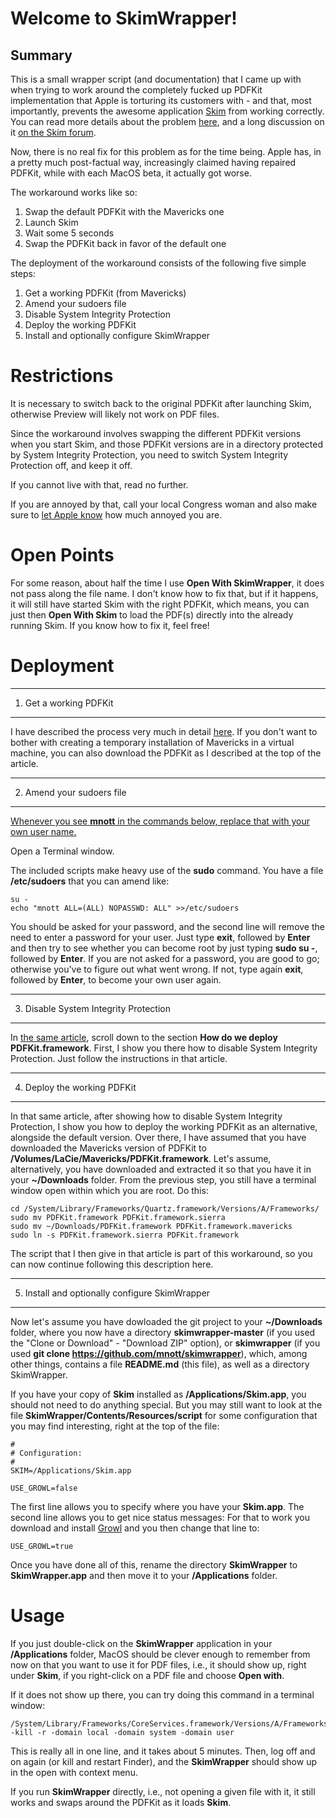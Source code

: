 Welcome to SkimWrapper!
=====================


Summary
---------

This is a small wrapper script (and documentation) that I came up with when trying to work around the completely fucked up PDFKit implementation that Apple is torturing its customers with - and that, most importantly, prevents
the awesome application [Skim](http://skim-app.sourceforge.net) from working correctly. You can read more details about the problem [here](http://www.mnott.de/how-to-workaround-the-fucked-up-pdfkit-in-sierra/), and a long discussion on it [on the Skim forum](https://sourceforge.net/p/skim-app/bugs/1109/).

Now, there is no real fix for this problem as for the time being. Apple has, in a pretty much post-factual way, increasingly claimed having repaired PDFKit, while with each MacOS beta, it actually got worse.

The workaround works like so:

1. Swap the default PDFKit with the Mavericks one
2. Launch Skim
3. Wait some 5 seconds
4. Swap the PDFKit back in favor of the default one

The deployment of the workaround consists of the following five simple steps:

1. Get a working PDFKit (from Mavericks)
2. Amend your sudoers file
3. Disable System Integrity Protection
4. Deploy the working PDFKit
5. Install and optionally configure SkimWrapper

Restrictions
=========

It is necessary to switch back to the original PDFKit after launching Skim, otherwise Preview will likely not work on PDF files.

Since the workaround involves swapping the different PDFKit versions when you start Skim, and those PDFKit versions are in a directory protected by System Integrity Protection, you need to switch System Integrity Protection off, and keep it off.

If you cannot live with that, read no further.

If you are annoyed by that, call your local Congress woman and also make sure to [let Apple know](https://bugreport.apple.com) how much annoyed you are.


Open Points
===========

For some reason, about half the time I use **Open With SkimWrapper**, it does not pass along the file name. I don't know how to fix that, but if it happens, it will still have started Skim with the right PDFKit, which means, you can just then **Open With Skim** to load the PDF(s) directly into the already running Skim. If you know how to fix it, feel free!


Deployment
=========

----------
1. Get a working PDFKit
---------

I have described the process very much in detail [here](http://www.mnott.de/how-to-workaround-the-fucked-up-pdfkit-in-sierra/). If you don't want to bother with creating a temporary installation of Mavericks in a virtual machine, you can also download the PDFKit as I described at the top of the article.

----------
2. Amend your sudoers file
---------

<u>Whenever you see **mnott** in the commands below, replace that with your own user name.</u>

Open a Terminal window.

The included scripts make heavy use of the **sudo** command. You have a file **/etc/sudoers** that you can amend like:

````
su -
echo "mnott ALL=(ALL) NOPASSWD: ALL" >>/etc/sudoers
````

You should be asked for your password, and the second line will remove the need to enter a password for your user. Just type **exit**, followed by **Enter** and then try to see whether you can become root by just typing **sudo su -**, followed by **Enter**. If you are not asked for a password, you are good to go; otherwise you've to figure out what went wrong. If not, type again **exit**, followed by **Enter**, to become your own user again.

----------
3. Disable System Integrity Protection
---------

In [the same article](http://www.mnott.de/how-to-workaround-the-fucked-up-pdfkit-in-sierra/), scroll down to the section **How do we deploy PDFKit.framework**. First, I show you there how to disable System Integrity Protection. Just follow the instructions in that article.

----------
4. Deploy the working PDFKit
---------

In that same article, after showing how to disable System Integrity Protection, I show you how to deploy the working PDFKit as an alternative, alongside the default version. Over there, I have assumed that you have downloaded the Mavericks version of PDFKit to **/Volumes/LaCie/Mavericks/PDFKit.framework**. Let's assume, alternatively, you have downloaded and extracted it so that you have it in your **~/Downloads** folder. From the previous step, you still have a terminal window open within which you are root. Do this:

````
cd /System/Library/Frameworks/Quartz.framework/Versions/A/Frameworks/
sudo mv PDFKit.framework PDFKit.framework.sierra
sudo mv ~/Downloads/PDFKit.framework PDFKit.framework.mavericks
sudo ln -s PDFKit.framework.sierra PDFKit.framework
````

The script that I then give in that article is part of this workaround, so you can now continue following this description here.

----------
5. Install and optionally configure SkimWrapper
----------

Now let's assume you have dowloaded the git project to your **~/Downloads** folder, where you now have a directory **skimwrapper-master** (if you used the "Clone or Download" - "Download ZIP" option), or **skimwrapper** (if you used **git clone https://github.com/mnott/skimwrapper**), which, among other things, contains a file **README.md** (this file), as well as a directory SkimWrapper.

If you have your copy of **Skim** installed as **/Applications/Skim.app**, you should not need to do anything special. But you may still want to look at the file **SkimWrapper/Contents/Resources/script** for some configuration that you may find interesting, right at the top of the file:

````
#
# Configuration:
#
SKIM=/Applications/Skim.app

USE_GROWL=false
````

The first line allows you to specify where you have your **Skim.app**. The second line allows you to get nice status messages: For that to work you download and install [Growl](http://growl.info) and you then change that line to:

````
USE_GROWL=true
````

Once you have done all of this, rename the directory **SkimWrapper** to **SkimWrapper.app** and then move it to your **/Applications** folder.

Usage
=========

If you just double-click on the **SkimWrapper** application in your **/Applications** folder, MacOS should be clever enough to remember from now on that you want to use it for PDF files, i.e., it should show up, right under **Skim**, if you right-click on a PDF file and choose **Open with**.

If it does not show up there, you can try doing this command in a terminal window:

````
/System/Library/Frameworks/CoreServices.framework/Versions/A/Frameworks/LaunchServices.framework/Versions/A/Support/lsregister -kill -r -domain local -domain system -domain user
````

This is really all in one line, and it takes about 5 minutes. Then, log off and on again (or kill and restart Finder), and the **SkimWrapper** should show up in the open with context menu.

If you run **SkimWrapper** directly, i.e., not opening a given file with it, it still works and swaps around the PDFKit as it loads **Skim**.

